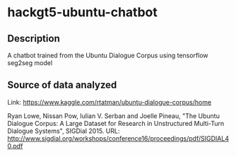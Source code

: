 # hackgt5-ubuntu-chatbot
## Description
A chatbot trained from the Ubuntu Dialogue Corpus using tensorflow seg2seg model

## Source of data analyzed
Link: https://www.kaggle.com/rtatman/ubuntu-dialogue-corpus/home 

Ryan Lowe, Nissan Pow, Iulian V. Serban and Joelle Pineau, "The Ubuntu Dialogue Corpus: A Large Dataset for Research in Unstructured Multi-Turn Dialogue Systems", SIGDial 2015. URL: http://www.sigdial.org/workshops/conference16/proceedings/pdf/SIGDIAL40.pdf

